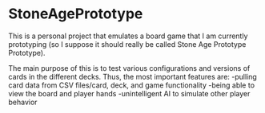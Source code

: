 # StoneAgePrototype
This is a personal project that emulates a board game that I am currently prototyping (so I suppose it should really be called Stone Age Prototype Prototype).

The main purpose of this is to test various configurations and versions of cards in the different decks. Thus, the most important features are:
-pulling card data from CSV files/card, deck, and game functionality
-being able to view the board and player hands
-unintelligent AI to simulate other player behavior
